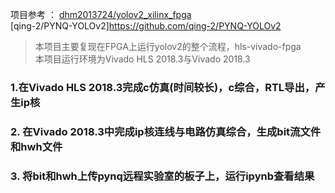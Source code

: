 项目参考 ： [dhm2013724/yolov2_xilinx_fpga](https://github.com/dhm2013724/yolov2_xilinx_fpga)<br/>
           [qing-2/PYNQ-YOLOv2]https://github.com/qing-2/PYNQ-YOLOv2

> 本项目主要复现在FPGA上运行yolov2的整个流程，hls-vivado-fpga<br/>
> 本项目运行环境为Vivado HLS 2018.3与Vivado 2018.3

### 1.在Vivado HLS 2018.3完成c仿真(时间较长)，c综合，RTL导出，产生ip核
### 2. 在Vivado 2018.3中完成ip核连线与电路仿真综合，生成bit流文件和hwh文件
### 3. 将bit和hwh上传pynq远程实验室的板子上，运行ipynb查看结果 


